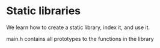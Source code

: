 # Static libraries
We learn how to create a static library, index it, and use it.

main.h contains all prototypes to the functions in the library
